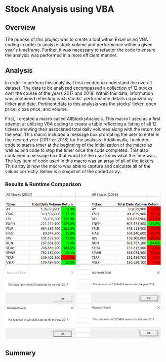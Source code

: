 # Stock Analysis using VBA

## Overview
The pupose of this project was to create a tool within Excel using VBA coding in order to analyze stock volume and performance within a given year's timeframe. Further, it was necessary to refactor the code to ensure the analysis was performed in a more efficient manner.

## Analysis
In order to perform this analysis, I first needed to understand the overall dataset. The data to be analyzed encompassed a collection of 12 stocks over the course of the years 2017 and 2018. Within this data, information was contained reflecting each stocks' performance details organized by ticker and date. Pertinent data to this analysis was the stocks' ticker, open price, close price, and volume.

First, I created a macro called AllStocksAnalysis. This macro I used as a first attempt at utilizing VBA coding to create a table reflecting a listing of all 12 tickers showing their associated total daily volumes along with the return for the year. This macro included a message box prompting the user to enter in the desired year (2017 or 2018) for the analysis. Additionally, I included code to start a timer at the beginning of the initialization of the macro as well as and code to stop the timer once the code completed. This also contained a message box that would let the user know what the time was. The key item of code used in this macro was an array of all of the tickers. This array is how the macro was able to capture and calculate all of the values correctly. Below is a snapshot of the coded array.

### Results & Runtime Comparison
![VBA Challenge Time Comparison](/Resources/VBA_Challenge_Time_Comparison.png "VBA Challenge Time Comparison")

## Summary

